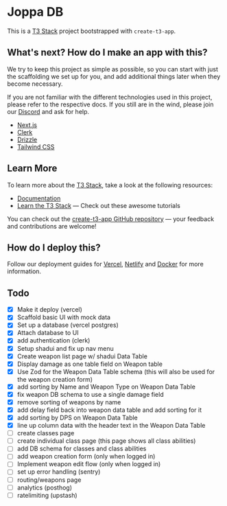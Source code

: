 # Joppa DB

This is a [T3 Stack](https://create.t3.gg/) project bootstrapped with `create-t3-app`.

## What's next? How do I make an app with this?

We try to keep this project as simple as possible, so you can start with just the scaffolding we set up for you, and add additional things later when they become necessary.

If you are not familiar with the different technologies used in this project, please refer to the respective docs. If you still are in the wind, please join our [Discord](https://t3.gg/discord) and ask for help.

- [Next.js](https://nextjs.org)
- [Clerk](https://clerk.com)
- [Drizzle](https://orm.drizzle.team)
- [Tailwind CSS](https://tailwindcss.com)

## Learn More

To learn more about the [T3 Stack](https://create.t3.gg/), take a look at the following resources:

- [Documentation](https://create.t3.gg/)
- [Learn the T3 Stack](https://create.t3.gg/en/faq#what-learning-resources-are-currently-available) — Check out these awesome tutorials

You can check out the [create-t3-app GitHub repository](https://github.com/t3-oss/create-t3-app) — your feedback and contributions are welcome!

## How do I deploy this?

Follow our deployment guides for [Vercel](https://create.t3.gg/en/deployment/vercel), [Netlify](https://create.t3.gg/en/deployment/netlify) and [Docker](https://create.t3.gg/en/deployment/docker) for more information.

## Todo

- [x] Make it deploy (vercel)
- [x] Scaffold basic UI with mock data
- [x] Set up a database (vercel postgres)
- [x] Attach database to UI
- [x] add authentication (clerk)
- [x] Setup shadui and fix up nav menu
- [x] Create weapon list page w/ shadui Data Table
- [x] Display damage as one table field on Weapon table
- [x] Use Zod for the Weapon Data Table schema (this will also be used for the weapon creation form)
- [x] add sorting by Name and Weapon Type on Weapon Data Table
- [x] fix weapon DB schema to use a single damage field
- [x] remove sorting of weapons by name
- [x] add delay field back into weapon data table and add sorting for it
- [x] add sorting by DPS on Weapon Data Table
- [x] line up column data with the header text in the Weapon Data Table
- [ ] create classes page
- [ ] create individual class page (this page shows all class abilities)
- [ ] add DB schema for classes and class abilities
- [ ] add weapon creation form (only when logged in)
- [ ] Implement weapon edit flow (only when logged in)
- [ ] set up error handling (sentry)
- [ ] routing/weapons page
- [ ] analytics (posthog)
- [ ] ratelimiting (upstash)
